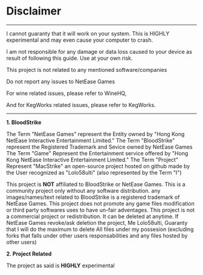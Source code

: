 # Disclaimer
---------------------------------
I cannot guaranty that it will work on your system. This is HIGHLY experimental and may even cause your computer to crash.

I am not responsible for any damage or data loss caused to your device as result of following this guide. Use at your own risk.

This project is not related to any mentioned software/companies

Do not report any issues to NetEase Games

For wine related issues, please refer to WineHQ,

And for KegWorks related issues, please refer to KegWorks.

------------------------------------

**1. BloodStrike**

The Term "NetEase Games" represent the Entity owned by "Hong Kong NetEase Interactive Entertainment Limited."
The Term "BloodStrike" represent the Registered Trademark and Sevice owned by NetEase Games
The Term "Game" Represent the Entertainment service offered by "Hong Kong NetEase Interactive Entertainment Limited."
The Term "Project" Represent "MacStrike" an open-source project hosted on github made by the User recognized as "Lolo58ulti" (also represented by the Term "I")

This project is **NOT** affiliated to BloodStrike or NetEase Games.
This is a community project only without any software distribution. any images/names/text related to BloodStrike is a registered trademark of NetEase Games.
This project does not promote any game files modification or third party softwares uses to have un-fair adventages.
This project is not a commercial project or redistribution. It can be deleted at anytime.
If NetEase Games revoke/ask deletion the project, Me Lolo58ulti, Guaranty that I will do the maximum to delete All files under my possesion (excluding forks that falls under other users responsabilities and any files hosted by other users)

**2. Project Related**

The project as said is **HIGHLY** experimental 
